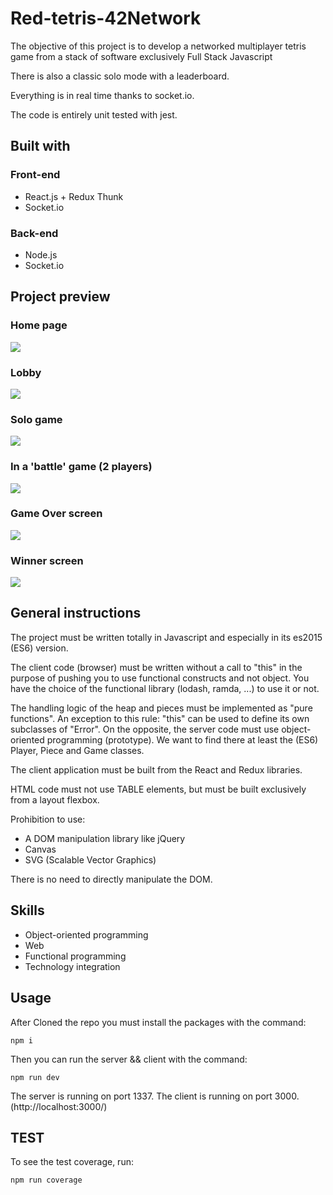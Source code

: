 # Red-tetris-42Network
The objective of this project is to develop a networked multiplayer tetris game from a stack of software exclusively Full Stack Javascript

There is also a classic solo mode with a leaderboard.

Everything is in real time thanks to socket.io.

The code is entirely unit tested with jest.
<!-- 
You can try it out **[here](https://tetris-orange.herokuapp.com/#)**.
It can take some time to load the app, heroku servers must wake up. -->

## Built with

### Front-end

* React.js + Redux Thunk
* Socket.io

### Back-end

* Node.js
* Socket.io
<!-- * Deployed with heroku -->

## Project preview
### Home page
<img src="https://github.com/Ysrbolles/Red-tetris-42Network/blob/main/images/Home.png" />

### Lobby 
<img src="https://github.com/Ysrbolles/Red-tetris-42Network/blob/main/images/Rooms.png" />

### Solo game 
<img src="https://github.com/Ysrbolles/Red-tetris-42Network/blob/main/images/Solo.png" />

### In a 'battle' game (2 players)
<img src="https://github.com/Ysrbolles/Red-tetris-42Network/blob/main/images/Game.png" />

### Game Over screen
<img src="https://github.com/Ysrbolles/Red-tetris-42Network/blob/main/images/Gameover.png" />

### Winner screen
<img src="https://github.com/Ysrbolles/Red-tetris-42Network/blob/main/images/Winner.png" />

## General instructions

The project must be written totally in Javascript and especially in its es2015 (ES6)
version.

The client code (browser) must be written without a call to "this" in the purpose
of pushing you to use functional constructs and not object. You have the choice of the
functional library (lodash, ramda, ...) to use it or not.

The handling logic of the heap and pieces must be implemented as "pure functions".
An exception to this rule: "this" can be used to define its own subclasses of "Error".
On the opposite, the server code must use object-oriented programming (prototype).
We want to find there at least the (ES6) Player, Piece and Game classes.

The client application must be built from the React and Redux libraries.

HTML code must not use TABLE elements, but must be built exclusively from
a layout flexbox.

Prohibition to use:
* A DOM manipulation library like jQuery
* Canvas
* SVG (Scalable Vector Graphics)
  
There is no need to directly manipulate the DOM.

## Skills

* Object-oriented programming 
* Web 
* Functional programming 
* Technology integration 

## Usage
  After Cloned the repo you must install the packages with the command:
  ```
  npm i

  ```
  Then you can run the server && client with the command:
  ```
  npm run dev
  ```
  
  The server is running on port 1337.
  The client is running on port 3000. (http://localhost:3000/)

## TEST
To see the test coverage, run:
```
npm run coverage
```

